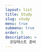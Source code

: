 ```yaml
---
layout: list
title: Study
slug: study
menu: true
submenu: true
order: 5
description: >
  코딩테스트 준비
---
```


